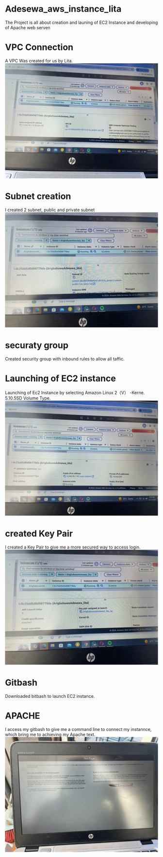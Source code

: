 # Adesewa_aws_instance_lita
The Project is all about creation and launing of EC2 Instance and developing of Apache web serven
# VPC Connection
A VPC Was created for us by Lita.
![VPC ID](https://github.com/Arigbabuwoadesewa/Adesewa_aws_instance_lita/blob/main/VPC%20ID.jpg)
# Subnet creation
I created 2 subnet, public and private subnet
![subnet id](https://github.com/Arigbabuwoadesewa/Adesewa_aws_instance_lita/blob/main/subnet%20Id.jpg)
# securaty group
Created security group with inbound rules to allow all taffic.
# Launching of EC2 instance
Launching of Ec2 Instance by selecting Amazon Linux 2（V） -Kerne. 5.10.5SD Volume Type.
![instance id](https://github.com/Arigbabuwoadesewa/Adesewa_aws_instance_lita/blob/main/instance%20Id.jpg)
# created Key Pair
I created a Key Pair to give me a more secured way to access login.
![key pair](https://github.com/Arigbabuwoadesewa/Adesewa_aws_instance_lita/blob/main/Key%20pair.jpg)
# Gitbash
Downloaded bitbash to launch EC2 instance.
# APACHE
I access my gitbash to give me a command line to connect my instannce, which bring me to  achieving my Apache text.
![Apache](https://github.com/Arigbabuwoadesewa/Adesewa_aws_instance_lita/blob/main/Apache.jpg)
